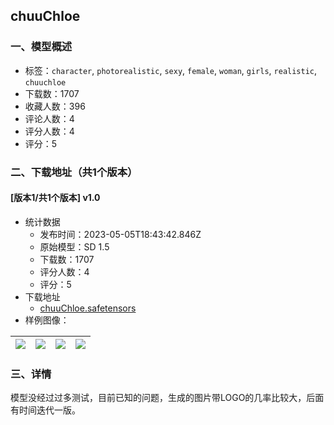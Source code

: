 ## chuuChloe
### 一、模型概述

- 标签：`character`, `photorealistic`, `sexy`, `female`, `woman`, `girls`, `realistic`, `chuuchloe`
- 下载数：1707
- 收藏人数：396
- 评论人数：4
- 评分人数：4
- 评分：5

### 二、下载地址（共1个版本）

#### [版本1/共1个版本] v1.0

- 统计数据
  - 发布时间：2023-05-05T18:43:42.846Z
  - 原始模型：SD 1.5
  - 下载数：1707
  - 评分人数：4
  - 评分：5
- 下载地址
  - [chuuChloe.safetensors](https://civitai.com/api/download/models/63306)
- 样例图像：

| <img src="https://image.civitai.com/xG1nkqKTMzGDvpLrqFT7WA/282f1779-e15c-4694-b10d-a81baf009ca8/width=450/728575.jpeg" /> | <img src="https://image.civitai.com/xG1nkqKTMzGDvpLrqFT7WA/53479fa8-66b0-4652-bb81-1d6173943def/width=450/728578.jpeg" /> | <img src="https://image.civitai.com/xG1nkqKTMzGDvpLrqFT7WA/9bf13563-f9a3-4629-b527-e44ef825dfb5/width=450/698170.jpeg" /> | <img src="https://image.civitai.com/xG1nkqKTMzGDvpLrqFT7WA/51410437-1565-4c0e-bc66-988a804536e0/width=450/698171.jpeg" /> |
| ---- | ---- | ---- | ---- |


### 三、详情
<p>模型没经过过多测试，目前已知的问题，生成的图片带LOGO的几率比较大，后面有时间迭代一版。</p>